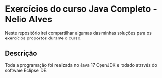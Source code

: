 # Exercícios do curso Java Completo - Nelio Alves

Neste repositório irei compartilhar algumas das minhas soluções para os exercícios propostos durante o curso.

## Descrição

Toda a programação foi realizada no Java 17 OpenJDK e rodado através do software Eclipse IDE.
